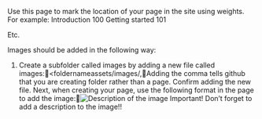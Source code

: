 Use this page to mark the location of your page in the site using weights.
For example:
Introduction 100
Getting started 101

Etc.


Images should be added in the following way:
1. Create a subfolder called images by adding a new file called images:<foldernameassets/images/,Adding the comma tells github that you are creating folder rather than a page.
Confirm adding the new file.
Next, when creating your page, use the following format in the page to add the image:![Description of the image](assets/images/<imagename>.png) 
Important! Don’t forget to add a description to the image!!
